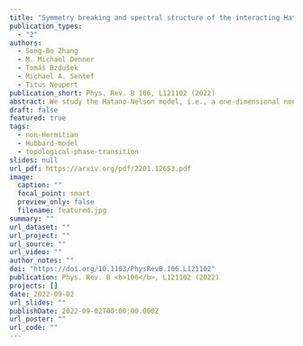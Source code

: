 ```yaml
---
title: "Symmetry breaking and spectral structure of the interacting Hatano-Nelson model"
publication_types:
  - "2"
authors:
  - Song-Bo Zhang
  - M. Michael Denner
  - Tomáš Bzdušek
  - Michael A. Sentef
  - Titus Neupert
publication_short: Phys. Rev. B 106, L121102 (2022)
abstract: We study the Hatano-Nelson model, i.e., a one-dimensional non-Hermitian chain of spinless fermions with nearest-neighbor nonreciprocal hopping, in the presence of repulsive nearest-neighbor interactions. At half filling, we find two $\mathcal{PT}$ transitions, as the interaction strength increases. The first transition is marked by an exceptional point between the first and the second excited state in a finite-size system and is a first-order symmetry-breaking transition into a charge-density wave regime. Persistent currents characteristic of the Hatano-Nelson model abruptly vanish at the transition. The second transition happens at a critical interaction strength that scales with the system size and can thus only be observed in finite-size systems. It is characterized by a collapse of all energy eigenvalues onto the real axis. We further show that in a strong interaction regime, but away from half filling, the many-body spectrum shows point gaps with nontrivial winding numbers, akin to the topological properties of the single-particle spectrum of the Hatano-Nelson chain, which indicates the skin effect of extensive many-body eigenstates under open boundary conditions. Our results can be applied to other models such as the non-Hermitian Su-Schrieffer-Heeger-type model and contribute to an understanding of fermionic many-body systems with non-Hermitian Hamiltonians.
draft: false
featured: true
tags:
  - non-Hermitian
  - Hubbard-model
  - topological-phase-transition
slides: null
url_pdf: https://arxiv.org/pdf/2201.12653.pdf
image:
  caption: ""
  focal_point: smart
  preview_only: false
  filename: featured.jpg
summary: ""
url_dataset: ""
url_project: ""
url_source: ""
url_video: ""
author_notes: ""
doi: "https://doi.org/10.1103/PhysRevB.106.L121102"
publication: Phys. Rev. B <b>106</b>, L121102 (2022)
projects: []
date: 2022-09-02
url_slides: ""
publishDate: 2022-09-02T00:00:00.000Z
url_poster: ""
url_code: ""
---
```

